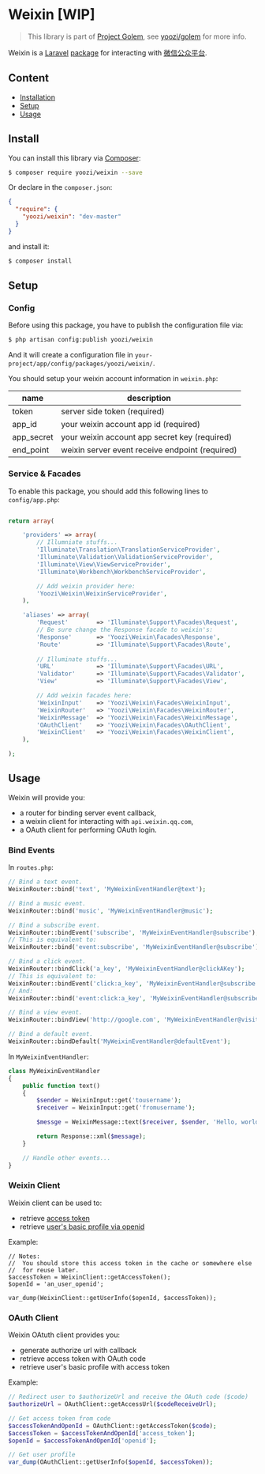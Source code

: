 # Weixin [WIP]

> This library is part of [Project Golem](http://golem.yoozi.cn/), see [yoozi/golem](https://github.com/yoozi/golem) for more info.

Weixin is a [Laravel](http://laravel.com) [package](http://laravel.com/docs/packages) for interacting with [微信公众平台](https://mp.weixin.qq.com).


## Content

- [Installation](#installation)
- [Setup](#setup)
- [Usage](#usage)


## Install

You can install this library via [Composer](http://getcomposer.org):

```bash
$ composer require yoozi/weixin --save
```

Or declare in the `composer.json`:

```json
{
  "require": {
    "yoozi/weixin": "dev-master"
  }
}
```

and install it:

```bash
$ composer install
```


## Setup


### Config

Before using this package, you have to publish the configuration file via:

```bash
$ php artisan config:publish yoozi/weixin
```

And it will create a configuration file in `your-project/app/config/packages/yoozi/weixin/`.

You should setup your weixin account information in `weixin.php`:

| name          | description                                             |
|-----------------|-----------------------------------------------------------|
| token | server side token (required) |
| app\_id | your weixin account app id (required) |
| app\_secret | your weixin account app secret key (required) |
| end\_point | weixin server event receive endpoint (required) |


### Service & Facades

To enable this package, you should add this following lines to `config/app.php`:

```php

return array(

    'providers' => array(
        // Illumniate stuffs...
        'Illuminate\Translation\TranslationServiceProvider',
        'Illuminate\Validation\ValidationServiceProvider',
        'Illuminate\View\ViewServiceProvider',
        'Illuminate\Workbench\WorkbenchServiceProvider',

        // Add weixin provider here:
        'Yoozi\Weixin\WeixinServiceProvider',
    ),

    'aliases' => array(
        'Request'        => 'Illuminate\Support\Facades\Request',
        // Be sure change the Response facade to weixin's:
        'Response'       => 'Yoozi\Weixin\Facades\Response',
        'Route'          => 'Illuminate\Support\Facades\Route',
        
        // Illuminate stuffs...
        'URL'            => 'Illuminate\Support\Facades\URL',
        'Validator'      => 'Illuminate\Support\Facades\Validator',
        'View'           => 'Illuminate\Support\Facades\View',

        // Add weixin facades here:
        'WeixinInput'    => 'Yoozi\Weixin\Facades\WeixinInput',
        'WeixinRouter'   => 'Yoozi\Weixin\Facades\WeixinRouter',
        'WeixinMessage'  => 'Yoozi\Weixin\Facades\WeixinMessage',
        'OAuthClient'    => 'Yoozi\Weixin\Facades\OAuthClient',
        'WeixinClient'   => 'Yoozi\Weixin\Facades\WeixinClient',
    ),

);
```

## Usage

Weixin will provide you:

- a router for binding server event callback,
- a weixin client for interacting with `api.weixin.qq.com`,
- a OAuth client for performing OAuth login.


### Bind Events

In `routes.php`:

```php
// Bind a text event.
WeixinRouter::bind('text', 'MyWeixinEventHandler@text');

// Bind a music event.
WeixinRouter::bind('music', 'MyWeixinEventHandler@music');

// Bind a subscribe event.
WeixinRouter::bindEvent('subscribe', 'MyWeixinEventHandler@subscribe');
// This is equivalent to:
WeixinRouter::bind('event:subscribe', 'MyWeixinEventHandler@subscribe');

// Bind a click event.
WeixinRouter::bindClick('a_key', 'MyWeixinEventHandler@clickAKey');
// This is equivalent to:
WeixinRouter::bindEvent('click:a_key', 'MyWeixinEventHandler@subscribe');
// And:
WeixinRouter::bind('event:click:a_key', 'MyWeixinEventHandler@subscribe');

// Bind a view event.
WeixinRouter::bindView('http://google.com', 'MyWeixinEventHandler@visitGoogle');

// Bind a default event.
WeixinRouter::bindDefault('MyWeixinEventHandler@defaultEvent');
```

In `MyWeixinEventHandler`:

```php
class MyWeixinEventHandler
{
    public function text()
    {
        $sender = WeixinInput::get('tousername');
        $receiver = WeixinInput::get('fromusername');

        $messge = WeixinMessage::text($receiver, $sender, 'Hello, world!');

        return Response::xml($message);
    }

    // Handle other events...
}
```


### Weixin Client

Weixin client can be used to:

- retrieve [access token](http://mp.weixin.qq.com/wiki/index.php?title=%E8%8E%B7%E5%8F%96access_token)
- retrieve [user's basic profile via openid](http://mp.weixin.qq.com/wiki/index.php?title=%E8%8E%B7%E5%8F%96%E7%94%A8%E6%88%B7%E5%9F%BA%E6%9C%AC%E4%BF%A1%E6%81%AF)

Example:

```
// Notes:
//  You should store this access token in the cache or somewhere else
//  for reuse later.
$accessToken = WeixinClient::getAccessToken();
$openId = 'an_user_openid';

var_dump(WeixinClient::getUserInfo($openId, $accessToken));
```


### OAuth Client

Weixin OAtuth client provides you:

- generate authorize url with callback
- retrieve access token with OAuth code
- retrieve user's basic profile with access token

Example:

```php
// Redirect user to $authorizeUrl and receive the OAuth code ($code)
$authorizeUrl = OAuthClient::getAccessUrl($codeReceiveUrl);

// Get access token from code
$accessTokenAndOpenId = OAuthClient::getAccessToken($code);
$accessToken = $accessTokenAndOpenId['access_token'];
$openId = $accessTokenAndOpenId['openid'];

// Get user profile
var_dump(OAuthClient::getUserInfo($openId, $accessToken));
```
